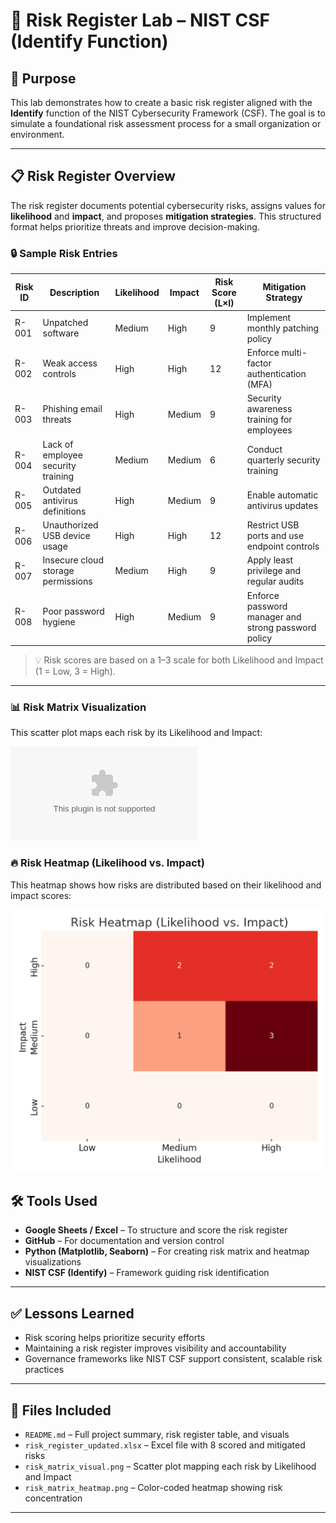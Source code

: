 # 🧾 Risk Register Lab – NIST CSF (Identify Function)

## 📌 Purpose

This lab demonstrates how to create a basic risk register aligned with the **Identify** function of the NIST Cybersecurity Framework (CSF). The goal is to simulate a foundational risk assessment process for a small organization or environment.

---

## 📋 Risk Register Overview

The risk register documents potential cybersecurity risks, assigns values for **likelihood** and **impact**, and proposes **mitigation strategies**. This structured format helps prioritize threats and improve decision-making.

### 🔒 Sample Risk Entries

| Risk ID | Description                    | Likelihood | Impact | Risk Score (L×I) | Mitigation Strategy                              |
|---------|--------------------------------|------------|--------|------------------|--------------------------------------------------|
| R-001   | Unpatched software             | Medium     | High   | 9                | Implement monthly patching policy               |
| R-002   | Weak access controls           | High       | High   | 12               | Enforce multi-factor authentication (MFA)       |
| R-003   | Phishing email threats         | High       | Medium | 9                | Security awareness training for employees       |
| R-004   | Lack of employee security training | Medium | Medium | 6                | Conduct quarterly security training              |
| R-005   | Outdated antivirus definitions | High       | Medium | 9                | Enable automatic antivirus updates               |
| R-006   | Unauthorized USB device usage  | High       | High   | 12               | Restrict USB ports and use endpoint controls     |
| R-007   | Insecure cloud storage permissions | Medium | High   | 9                | Apply least privilege and regular audits         |
| R-008   | Poor password hygiene          | High       | Medium | 9                | Enforce password manager and strong password policy |

> 💡 Risk scores are based on a 1–3 scale for both Likelihood and Impact (1 = Low, 3 = High).

---

### 📊 Risk Matrix Visualization

This scatter plot maps each risk by its Likelihood and Impact:

![Risk Matrix](risk_register_updated.xlsx)

### 🔥 Risk Heatmap (Likelihood vs. Impact)

This heatmap shows how risks are distributed based on their likelihood and impact scores:

![Risk Heatmap](risk_matrix_heatmap.png)

## 🛠️ Tools Used

- **Google Sheets / Excel** – To structure and score the risk register
- **GitHub** – For documentation and version control
- **Python (Matplotlib, Seaborn)** – For creating risk matrix and heatmap visualizations
- **NIST CSF (Identify)** – Framework guiding risk identification

---

## ✅ Lessons Learned

- Risk scoring helps prioritize security efforts
- Maintaining a risk register improves visibility and accountability
- Governance frameworks like NIST CSF support consistent, scalable risk practices

---

## 📂 Files Included

- `README.md` – Full project summary, risk register table, and visuals
- `risk_register_updated.xlsx` – Excel file with 8 scored and mitigated risks
- `risk_matrix_visual.png` – Scatter plot mapping each risk by Likelihood and Impact
- `risk_matrix_heatmap.png` – Color-coded heatmap showing risk concentration

---


